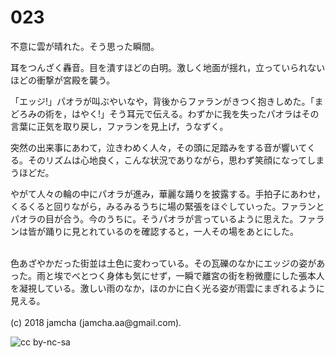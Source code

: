 # 023

不意に雲が晴れた。そう思った瞬間。  

耳をつんざく轟音。目を潰すほどの白明。激しく地面が揺れ，立っていられないほどの衝撃が宮殿を襲う。  

「エッジ!」パオラが叫ぶやいなや，背後からファランがきつく抱きしめた。「まどろみの術を，はやく!」そう耳元で伝える。わずかに我を失ったパオラはその言葉に正気を取り戻し，ファランを見上げ，うなずく。  

突然の出来事にあわて，泣きわめく人々，その頭に足踏みをする音が響いてくる。そのリズムは心地良く，こんな状況でありながら，思わず笑顔になってしまうほどだ。  

やがて人々の輪の中にパオラが進み，華麗な踊りを披露する。手拍子にあわせ，くるくると回りながら，みるみるうちに場の緊張をほぐしていった。ファランとパオラの目が合う。今のうちに。そうパオラが言っているように思えた。ファランは皆が踊りに見とれているのを確認すると，一人その場をあとにした。  

<br>  
色あざやかだった街並は土色に変わっている。その瓦礫のなかにエッジの姿があった。雨と埃でべとつく身体も気にせず，一瞬で離宮の街を粉微塵にした張本人を凝視している。激しい雨のなか，ほのかに白く光る姿が雨雲にまぎれるように見える。  

<br>  
<br>  
(c) 2018 jamcha (jamcha.aa@gmail.com).  

![cc by-nc-sa](http://i.creativecommons.org/l/by-nc-sa/4.0/88x31.png)